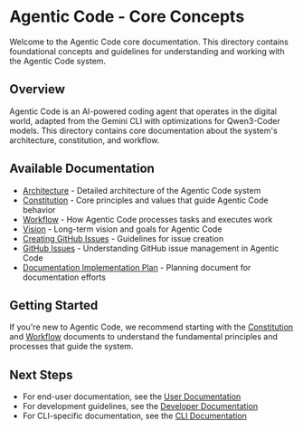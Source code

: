 # Agentic Code - Core Concepts

Welcome to the Agentic Code core documentation. This directory contains foundational concepts and guidelines for understanding and working with the Agentic Code system.

## Overview

Agentic Code is an AI-powered coding agent that operates in the digital world, adapted from the Gemini CLI with optimizations for Qwen3-Coder models. This directory contains core documentation about the system's architecture, constitution, and workflow.

## Available Documentation

- [Architecture](./architecture.md) - Detailed architecture of the Agentic Code system
- [Constitution](./constitution.md) - Core principles and values that guide Agentic Code behavior
- [Workflow](./workflow.md) - How Agentic Code processes tasks and executes work
- [Vision](./vision.md) - Long-term vision and goals for Agentic Code
- [Creating GitHub Issues](./creating-github-issues.md) - Guidelines for issue creation
- [GitHub Issues](./GITHUB_ISSUES.md) - Understanding GitHub issue management in Agentic Code
- [Documentation Implementation Plan](./DOCUMENTATION_IMPLEMENTATION_PLAN.md) - Planning document for documentation efforts

## Getting Started

If you're new to Agentic Code, we recommend starting with the [Constitution](./constitution.md) and [Workflow](./workflow.md) documents to understand the fundamental principles and processes that guide the system.

## Next Steps

- For end-user documentation, see the [User Documentation](../user/README.md)
- For development guidelines, see the [Developer Documentation](../developer/README.md)
- For CLI-specific documentation, see the [CLI Documentation](../cli/README.md)